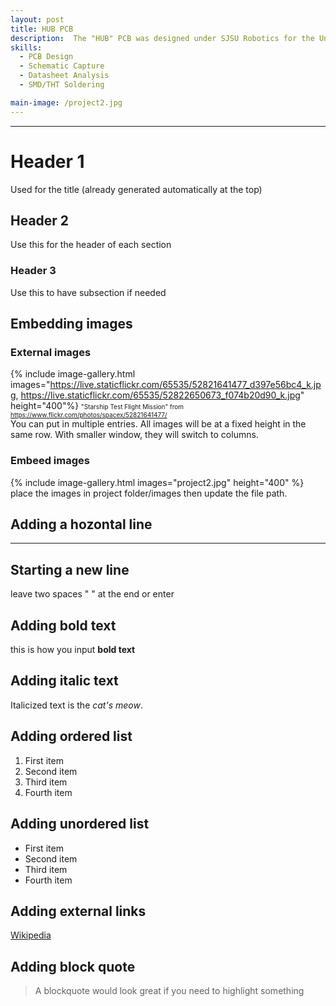 ```yaml
---
layout: post
title: HUB PCB
description:  The "HUB" PCB was designed under SJSU Robotics for the University Rover Challenge (URC). HUB works as a telemtry PCB for sampling the voltage and sourced current of the two 40V Li-Ion batteries which power the rover to determine the state-of-charge (SoC). This information is processed by the onboard LPC4078 Micromod and transmitted to an LCD display via I2C. 
skills: 
  - PCB Design 
  - Schematic Capture
  - Datasheet Analysis 
  - SMD/THT Soldering

main-image: /project2.jpg
---
```


---
# Header 1 
Used for the title (already generated automatically at the top)
## Header 2  
Use this for the header of each section
### Header 3 
Use this to have subsection if needed


## Embedding images 
### External images
{% include image-gallery.html images="https://live.staticflickr.com/65535/52821641477_d397e56bc4_k.jpg, https://live.staticflickr.com/65535/52822650673_f074b20d90_k.jpg" height="400"%}
<span style="font-size: 10px">"Starship Test Flight Mission" from https://www.flickr.com/photos/spacex/52821641477/</span>  
You can put in multiple entries. All images will be at a fixed height in the same row. With smaller window, they will switch to columns.  

### Embeed images
{% include image-gallery.html images="project2.jpg" height="400" %} 
place the images in project folder/images then update the file path.   

## Adding a hozontal line
---

## Starting a new line
leave two spaces "  " at the end or enter <br>

## Adding bold text
this is how you input **bold text**

## Adding italic text
Italicized text is the *cat's meow*.

## Adding ordered list
1. First item
2. Second item
3. Third item
4. Fourth item

## Adding unordered list
- First item
- Second item
- Third item
- Fourth item

## Adding external links
[Wikipedia](https://en.wikipedia.org)


## Adding block quote
> A blockquote would look great if you need to highlight something


